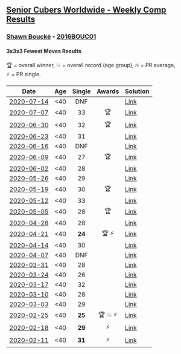 <style>table {white-space: nowrap;}</style>

## [Senior Cubers Worldwide - Weekly Comp Results](/scw-comp/results/)
### [Shawn Boucké](README.md) - [2016BOUC01](https://www.worldcubeassociation.org/persons/2016BOUC01?event=333fm)
#### 3x3x3 Fewest Moves Results

<span style="white-space: nowrap;">🏆 = overall winner</span>, <span style="white-space: nowrap;">💥 = overall record (age group)</span>, <span style="white-space: nowrap;">🔥 = PR average</span>, <span style="white-space: nowrap;">⚡ = PR single</span>.

| Date | Age | Single | Awards | Solution |
| :--: | :--: | :--: | :--: | :-- |
| [2020-07-14](../../results/2020-07-14/333fm.md) | <40 | DNF |  | [Link](https://www.facebook.com/events/1103134150080209/permalink/1106994676360823) |
| [2020-07-07](../../results/2020-07-07/333fm.md) | <40 | 33 | 🏆 | [Link](https://www.facebook.com/events/881997795616111/permalink/883605065455384) |
| [2020-06-30](../../results/2020-06-30/333fm.md) | <40 | 32 | 🏆 | [Link](https://www.facebook.com/events/1574705676027540/permalink/1575348462629928) |
| [2020-06-23](../../results/2020-06-23/333fm.md) | <40 | 31 |  | [Link](https://www.facebook.com/events/284763775909443/permalink/287335005652320) |
| [2020-06-16](../../results/2020-06-16/333fm.md) | <40 | DNF |  | [Link](https://www.facebook.com/events/753945178677521/permalink/756328728439166) |
| [2020-06-09](../../results/2020-06-09/333fm.md) | <40 | 27 | 🏆 | [Link](https://www.facebook.com/events/855783411578420/permalink/856857321471029) |
| [2020-06-02](../../results/2020-06-02/333fm.md) | <40 | 28 |  | [Link](https://www.facebook.com/events/3920457157996941/permalink/3940376476005009) |
| [2020-05-26](../../results/2020-05-26/333fm.md) | <40 | 29 |  | [Link](https://www.facebook.com/events/2622968941252005/permalink/2623283234553909) |
| [2020-05-19](../../results/2020-05-19/333fm.md) | <40 | 30 | 🏆 | [Link](https://www.facebook.com/events/568280284126471/permalink/571540883800411) |
| [2020-05-12](../../results/2020-05-12/333fm.md) | <40 | 33 |  | [Link](https://www.facebook.com/events/2563130363933815/permalink/2563326017247583) |
| [2020-05-05](../../results/2020-05-05/333fm.md) | <40 | 28 | 🏆 | [Link](https://www.facebook.com/events/271150663928664/permalink/271684503875280) |
| [2020-04-28](../../results/2020-04-28/333fm.md) | <40 | 28 |  | [Link](https://www.facebook.com/events/339284923718995/permalink/339355220378632) |
| [2020-04-21](../../results/2020-04-21/333fm.md) | <40 | **24** | 🏆 ⚡ | [Link](https://www.facebook.com/events/573932290186676/permalink/574620073451231) |
| [2020-04-14](../../results/2020-04-14/333fm.md) | <40 | 30 |  | [Link](https://www.facebook.com/events/1537311246473343/permalink/1538789432992191) |
| [2020-04-07](../../results/2020-04-07/333fm.md) | <40 | DNF |  | [Link](https://www.facebook.com/events/253518435802861/permalink/254356069052431) |
| [2020-03-31](../../results/2020-03-31/333fm.md) | <40 | 28 |  | [Link](https://www.facebook.com/events/511598773063510/permalink/512363329653721) |
| [2020-03-24](../../results/2020-03-24/333fm.md) | <40 | 26 |  | [Link](https://www.facebook.com/events/500266387310754/permalink/501216437215749) |
| [2020-03-17](../../results/2020-03-17/333fm.md) | <40 | 32 |  | [Link](https://www.facebook.com/events/210706923625115/permalink/211886366840504) |
| [2020-03-10](../../results/2020-03-10/333fm.md) | <40 | 28 |  | [Link](https://www.facebook.com/events/640532176759268/permalink/640567056755780) |
| [2020-03-03](../../results/2020-03-03/333fm.md) | <40 | 29 |  | [Link](https://www.facebook.com/events/235909040903027/permalink/236098827550715) |
| [2020-02-25](../../results/2020-02-25/333fm.md) | <40 | **25** | 🏆 💥 ⚡ | [Link](https://www.facebook.com/events/215751886207638/permalink/215957959520364) |
| [2020-02-18](../../results/2020-02-18/333fm.md) | <40 | **29** | ⚡ | [Link](https://www.facebook.com/groups/1604105099735401/permalink/2146673152145257) |
| [2020-02-11](../../results/2020-02-11/333fm.md) | <40 | **31** | ⚡ | [Link](https://www.facebook.com/groups/1604105099735401/permalink/2138923996253506) |


<!-- Global site tag (gtag.js) - Google Analytics -->
<script async src="https://www.googletagmanager.com/gtag/js?id=UA-86348435-3"></script>
<script>window.dataLayer = window.dataLayer || []; function gtag() {dataLayer.push(arguments);} gtag('js', new Date()); gtag('config', 'UA-86348435-3');</script>
